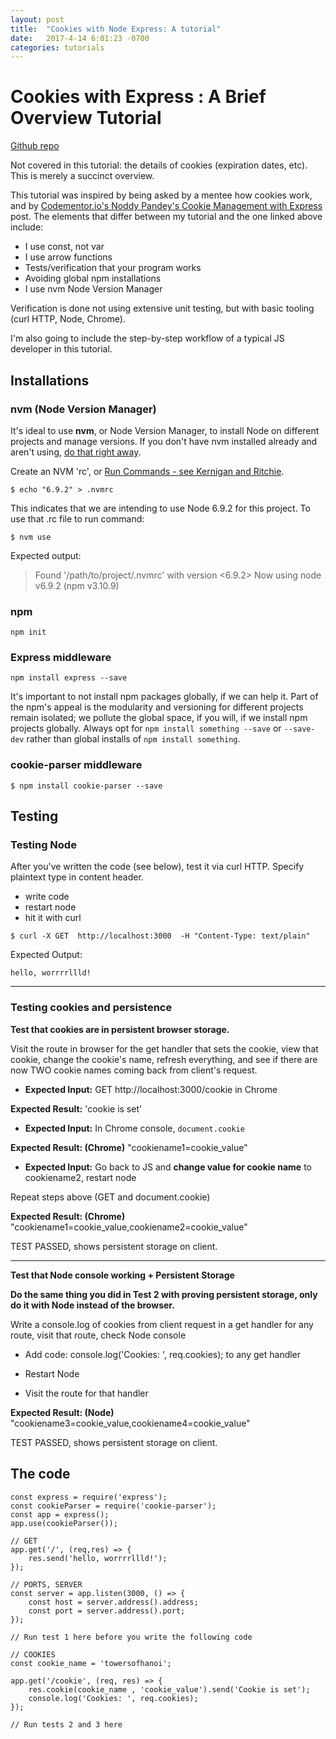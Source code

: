 ```yaml
---
layout: post
title:  "Cookies with Node Express: A tutorial"
date:   2017-4-14 6:01:23 -0700
categories: tutorials
---
```

# Cookies with Express : A Brief Overview Tutorial

[Github repo](https://github.com/abstractmachines/cookies-with-node-express-tutorial)

Not covered in this tutorial: the details of cookies (expiration dates, etc). This is merely a succinct overview.

This tutorial was inspired by being asked by a mentee how cookies work, and by [Codementor.io's Noddy Pandey's Cookie Management
with Express](https://www.codementor.io/noddy/cookie-management-in-express-js-du107rmna)
post. The elements that differ between my tutorial and the one linked above include:
- I use const, not var
- I use arrow functions
- Tests/verification that your program works
- Avoiding global npm installations
- I use nvm Node Version Manager

Verification is done not
using extensive unit testing, but with basic tooling (curl HTTP, Node, Chrome).

I'm also going to include the step-by-step workflow of a typical JS developer
in this tutorial.

## Installations

### nvm (Node Version Manager)

It's ideal to use **nvm**, or Node Version Manager, to install Node on different projects and manage versions.
If you don't have nvm installed already and aren't using, [do that right away](https://github.com/creationix/nvm).

Create an NVM 'rc', or [Run Commands - see Kernigan and Ritchie](https://en.wikipedia.org/wiki/Run_commands). 
```
$ echo "6.9.2" > .nvmrc
```
This indicates that we are intending to use Node 6.9.2 for this project. To use that .rc file to run command:
```
$ nvm use
```
Expected output:
> Found '/path/to/project/.nvmrc' with version <6.9.2>
Now using node v6.9.2 (npm v3.10.9)

### npm
```
npm init
```

### Express middleware

```
npm install express --save
```
It's important to not install npm packages globally, if we can help it.
Part of the npm's appeal is the modularity and versioning for different
projects remain isolated; we pollute the global space, if you will, if we
install npm projects globally. Always opt for `npm install something --save`
or `--save-dev` rather than global installs of `npm install something`.

### cookie-parser middleware

```
$ npm install cookie-parser --save
```

## Testing

### Testing Node

After you've written the code (see below), test it via curl HTTP. Specify plaintext type in content header.

- write code
- restart node
- hit it with curl

```
$ curl -X GET  http://localhost:3000  -H "Content-Type: text/plain"
```

Expected Output:
```
hello, worrrrllld!
```
**********************
### Testing cookies and persistence
**Test that cookies are in persistent browser storage.**

Visit the route in browser for the get handler that sets the cookie,
view that cookie, change the cookie's name, refresh everything, and
see if there are now TWO cookie names coming back from client's request.

- **Expected Input:** GET  http://localhost:3000/cookie in Chrome

 **Expected Result:** 'cookie is set'

- **Expected Input:** In Chrome console,
`document.cookie`

 **Expected Result: (Chrome)** "cookiename1=cookie_value"

- **Expected Input:** Go back to JS and **change value for cookie name** to cookiename2,
restart node

 Repeat steps above (GET and document.cookie)

 **Expected Result: (Chrome)**
"cookiename1=cookie_value,cookiename2=cookie_value"

TEST PASSED, shows persistent storage on client.

**********************

**Test that Node console working + Persistent Storage**

**Do the same thing you did in Test 2 with proving persistent storage, only
do it with Node instead of the browser.**

Write a console.log of cookies from client request in a get handler for any route,
visit that route, check Node console

- Add code: console.log('Cookies: ', req.cookies); to any get handler

- Restart Node

- Visit the route for that handler

 **Expected Result: (Node)**
"cookiename3=cookie_value,cookiename4=cookie_value"

TEST PASSED, shows persistent storage on client.


## The code

```
const express = require('express');
const cookieParser = require('cookie-parser');
const app = express();
app.use(cookieParser());

// GET
app.get('/', (req,res) => {
	res.send('hello, worrrrllld!');
});

// PORTS, SERVER
const server = app.listen(3000, () => {
	const host = server.address().address;
	const port = server.address().port;
});

// Run test 1 here before you write the following code

// COOKIES
const cookie_name = 'towersofhanoi';

app.get('/cookie', (req, res) => {
	res.cookie(cookie_name , 'cookie_value').send('Cookie is set');
	console.log('Cookies: ', req.cookies);
});

// Run tests 2 and 3 here
```
